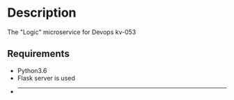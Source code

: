 # Description
The "Logic" microservice for Devops kv-053
## Requirements 
* Python3.6
* Flask server is used
* -----------------
